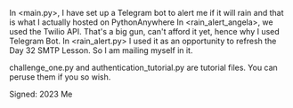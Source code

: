 In <main.py>, I have set up a Telegram bot to alert me if it will rain and that is what I actually hosted on PythonAnywhere
In <rain_alert_angela>, we used the Twilio API. That's a big gun, can't afford it yet, hence why I used Telegram Bot.
In <rain_alert.py> I used it as an opportunity to refresh the Day 32 SMTP Lesson. So I am mailing myself in it.

challenge_one.py and authentication_tutorial.py are tutorial files. You can peruse them if you so wish.

Signed: 2023 Me
